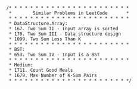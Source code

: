     /* * * * * * * * * * * * * * * * * * * * * * *
     *        Similar Problems in LeetCode       *
     * * * * * * * * * * * * * * * * * * * * * * *
     * DataStructure.Array:
     * 167. Two Sum II - Input array is sorted
     * 170. Two Sum III - Data structure design
     * 1099. Two Sum Less Than K
     * * * * * * * * * * * * * * * * * * * * * * *
     * BST:
     * 653. Two Sum IV - Input is a BST
     * * * * * * * * * * * * * * * * * * * * * * *
     * Medium:
     * 1711. Count Good Meals
     * 1679. Max Number of K-Sum Pairs
     * * * * * * * * * * * * * * * * * * * * * * */
